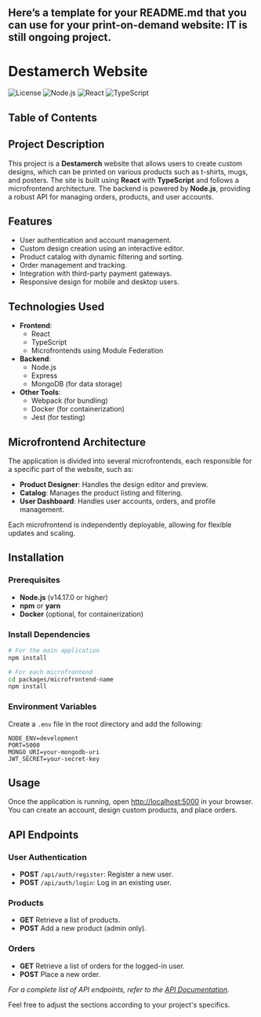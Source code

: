 Here’s a template for your README.md that you can use for your print-on-demand website:
IT is still ongoing project.
---

# Destamerch Website

![License](https://img.shields.io/badge/license-MIT-blue.svg)
![Node.js](https://img.shields.io/badge/Node.js-v14.17.0-green.svg)
![React](https://img.shields.io/badge/React-v18.2.0-blue.svg)
![TypeScript](https://img.shields.io/badge/TypeScript-v4.6.4-blue.svg)

## Table of Contents

## Project Description

This project is a **Destamerch** website that allows users to create custom designs, which can be printed on various products such as t-shirts, mugs, and posters. The site is built using **React** with **TypeScript** and follows a microfrontend architecture. The backend is powered by **Node.js**, providing a robust API for managing orders, products, and user accounts.

## Features

- User authentication and account management.
- Custom design creation using an interactive editor.
- Product catalog with dynamic filtering and sorting.
- Order management and tracking.
- Integration with third-party payment gateways.
- Responsive design for mobile and desktop users.

## Technologies Used

- **Frontend**: 
  - React
  - TypeScript
  - Microfrontends using Module Federation
- **Backend**:
  - Node.js
  - Express
  - MongoDB (for data storage)
- **Other Tools**:
  - Webpack (for bundling)
  - Docker (for containerization)
  - Jest (for testing)

## Microfrontend Architecture

The application is divided into several microfrontends, each responsible for a specific part of the website, such as:

- **Product Designer**: Handles the design editor and preview.
- **Catalog**: Manages the product listing and filtering.
- **User Dashboard**: Handles user accounts, orders, and profile management.

Each microfrontend is independently deployable, allowing for flexible updates and scaling.

## Installation

### Prerequisites

- **Node.js** (v14.17.0 or higher)
- **npm** or **yarn**
- **Docker** (optional, for containerization)

### Install Dependencies

```bash
# For the main application
npm install

# For each microfrontend
cd packages/microfrontend-name
npm install
```

### Environment Variables

Create a `.env` file in the root directory and add the following:

```env
NODE_ENV=development
PORT=5000
MONGO_URI=your-mongodb-uri
JWT_SECRET=your-secret-key
```

## Usage

Once the application is running, open [http://localhost:5000](http://localhost:8000) in your browser. You can create an account, design custom products, and place orders.

## API Endpoints

### User Authentication

- **POST** `/api/auth/register`: Register a new user.
- **POST** `/api/auth/login`: Log in an existing user.

### Products

- **GET**  Retrieve a list of products.
- **POST** Add a new product (admin only).

### Orders

- **GET**  Retrieve a list of orders for the logged-in user.
- **POST** Place a new order.

_For a complete list of API endpoints, refer to the [API Documentation](link-to-api-docs)._


Feel free to adjust the sections according to your project's specifics.
